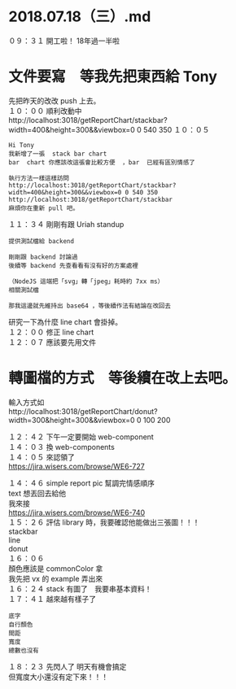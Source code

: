 # 2018.07.18（三）.md

０９：３１ 開工啦！ 18年過一半啦  
# 文件要寫　等我先把東西給 Tony
先把昨天的改改 push 上去。  
１０：００ 順利改動中  
http://localhost:3018/getReportChart/stackbar?width=400&height=300&&viewbox=0 0 540 350
１０：０５  
```
Hi Tony 
我新增了一張  stack bar chart
bar  chart 你應該改這張會比較方便  ，bar  已經有區別情感了

執行方法一樣這樣訪問
http://localhost:3018/getReportChart/stackbar?width=400&height=300&&viewbox=0 0 540 350
http://localhost:3018/getReportChart/stackbar
麻煩你在重新 pull 吧。
```
１１：３４ 剛剛有跟 Uriah standup  
```
提供測試檔給 backend

剛剛跟 backend 討論過
後續等 backend 先查看看有沒有好的方案處裡

（NodeJS 這端把「svg」轉「jpeg」耗時約 7xx ms）
相關測試檔

那我這邊就先維持出 base64 ，等後續作法有結論在改回去
```
研究一下為什麼 line chart 會掛掉。  
１２：００ 修正 line chart  
１２：０７ 應該要先用文件  
# 轉圖檔的方式　等後續在改上去吧。

輸入方式如  
http://localhost:3018/getReportChart/donut?width=300&height=300&&viewbox=0 0 100 200  

１２：４２ 下午一定要開始 web-component  
１４：０３ 換 web-components  
１４：０５ 來認領了  
https://jira.wisers.com/browse/WE6-727

１４：４６ simple report pic 幫調完情感順序  
text 想丟回去給他  
我來接  
https://jira.wisers.com/browse/WE6-740  
１５：２６ 評估 library 時，我要確認他能做出三張圖！！！  
stackbar  
line  
donut  
１６：０６  
顏色應該是 commonColor 拿  
我先把 vx 的 example 弄出來  
１６：２４ stack 有圖了　我要串基本資料！  
１７：４１ 越來越有樣子了  
```
底字
自行顏色
間距
寬度
總數也沒有
```

１８：２３ 先閃人了 明天有機會搞定  
但寬度大小還沒有定下來！！！  

